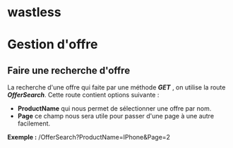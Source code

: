 # wastless

# Gestion d'offre

## Faire une recherche d'offre
La recherche d'une offre qui faite par une méthode ***GET*** , on utilise la route ***OfferSearch***.
Cette route contient options suivante :

 - **ProductName** qui nous permet de sélectionner une offre par nom.
 - **Page** ce champ nous sera utile pour passer d'une page à une autre facilement.

 **Exemple :** /OfferSearch?ProductName=IPhone&Page=2
